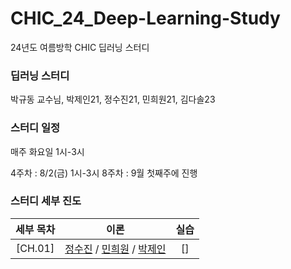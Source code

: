 # CHIC_24_Deep-Learning-Study

24년도 여름방학 CHIC 딥러닝 스터디

### 딥러닝 스터디

박규동 교수님, 박제인21, 정수진21, 민희원21, 김다솔23

### 스터디 일정

매주 화요일 1시-3시

4주차 : 8/2(금) 1시-3시
8주차 : 9월 첫째주에 진행

### 스터디 세부 진도

| 세부 목차 |                         이론                          | 실습 |
| :-------: | :---------------------------------------------------: | :--: |
|  [CH.01]  | [정수진](1주차_정수진.md) / [민희원](1주차_민희원.md) / [박제인](1주차_박제인.md)|  []  |
